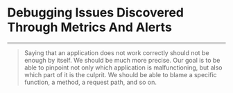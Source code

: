 <!-- .slide: data-background="../img/background/why.jpg" -->
# Debugging Issues Discovered Through Metrics And Alerts

---


<!-- .slide: data-background="../img/background/monitoring.jpeg" -->
> Saying that an application does not work correctly should not be enough by itself. We should be much more precise. Our goal is to be able to pinpoint not only which application is malfunctioning, but also which part of it is the culprit. We should be able to blame a specific function, a method, a request path, and so on.